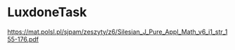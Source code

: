 # LuxdoneTask

https://mat.polsl.pl/sjpam/zeszyty/z6/Silesian_J_Pure_Appl_Math_v6_i1_str_155-176.pdf
